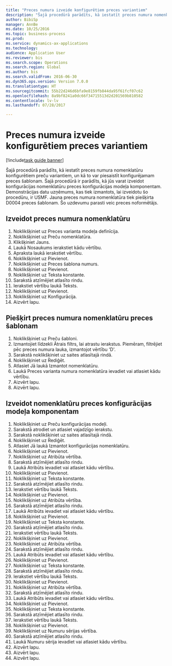 ```yaml
--- 
title: "Preces numura izveide konfigurētiem preces variantiem"
description: "Šajā procedūrā parādīts, kā iestatīt preces numura nomenklatūru konfigurētiem preču variantiem, un kā to var piesaistīt konfigurējamam preces šablonam."
author: BibiSp
manager: AnnBe
ms.date: 10/25/2016
ms.topic: business-process
ms.prod: 
ms.service: dynamics-ax-applications
ms.technology: 
audience: Application User
ms.reviewer: bis
ms.search.scope: Operations
ms.search.region: Global
ms.author: bis
ms.search.validFrom: 2016-06-30
ms.dyn365.ops.version: Version 7.0.0
ms.translationtype: HT
ms.sourcegitcommit: 55b22d246d6bfa9e8159fb844da95f61fcf07c62
ms.openlocfilehash: 8a9bf8241a0dc66f34715513d2d201569b810582
ms.contentlocale: lv-lv
ms.lasthandoff: 07/28/2017

---
```

# <a name="create-a-product-number-for-configured-product-variants"></a>Preces numura izveide konfigurētiem preces variantiem

[!include[task guide banner](../../includes/task-guide-banner.md)]

Šajā procedūrā parādīts, kā iestatīt preces numura nomenklatūru konfigurētiem preču variantiem, un kā to var piesaistīt konfigurējamam preces šablonam. Šajā procedūrā ir parādīts, kā jūs varat izveidot konfigurācijas nomenklatūru preces konfigurācijas modeļa komponentam. Demonstrācijas datu uzņēmums, kas tiek izmantots, lai izveidotu šo procedūru, ir USMF. Jauna preces numura nomenklatūra tiek piešķirta D0004 preces šablonam. Šo uzdevumu parasti veic preces noformētājs.


## <a name="create-a-product-number-nomenclature"></a>Izveidot preces numura nomenklatūru
1. Noklikšķiniet uz Preces varianta modeļa definīcija.
2. Noklikšķiniet uz Preču nomenklatūra.
3. Klikšķiniet Jauns.
4. Laukā Nosaukums ierakstiet kādu vērtību.
5. Apraksta laukā ierakstiet vērtību.
6. Noklikšķiniet uz Pievienot.
7. Noklikšķiniet uz Preces šablona numurs.
8. Noklikšķiniet uz Pievienot.
9. Noklikšķiniet uz Teksta konstante.
10. Sarakstā atzīmējiet atlasīto rindu.
11. Ierakstiet vērtību laukā Teksts.
12. Noklikšķiniet uz Pievienot.
13. Noklikšķiniet uz Konfigurācija.
14. Aizvērt lapu.

## <a name="assign-the-product-number-nomenclature-to-a-product-master"></a>Piešķirt preces numura nomenklatūru preces šablonam
1. Noklikšķiniet uz Preču šabloni.
2. Izmantojiet līdzekli Ātrais filtrs, lai atrastu ierakstus. Piemēram, filtrējiet pēc preces numura lauka, izmantojot vērtību 'D'.
3. Sarakstā noklikšķiniet uz saites atlasītajā rindā.
4. Noklikšķiniet uz Rediģēt.
5. Atlasiet Jā laukā Izmantot nomenklatūru.
6. Laukā Preces varianta numura nomenklatūra ievadiet vai atlasiet kādu vērtību.
7. Aizvērt lapu.
8. Aizvērt lapu.

## <a name="create-nomenclature-for-a-product-configuration-model-component"></a>Izveidot nomenklatūru preces konfigurācijas modeļa komponentam
1. Noklikšķiniet uz Preču konfigurācijas modeļi.
2. Sarakstā atrodiet un atlasiet vajadzīgo ierakstu.
3. Sarakstā noklikšķiniet uz saites atlasītajā rindā.
4. Noklikšķiniet uz Rediģēt.
5. Atlasiet Jā laukā Izmantot konfigurācijas nomenklatūru.
6. Noklikšķiniet uz Pievienot.
7. Noklikšķiniet uz Atribūta vērtība.
8. Sarakstā atzīmējiet atlasīto rindu.
9. Laukā Atribūts ievadiet vai atlasiet kādu vērtību.
10. Noklikšķiniet uz Pievienot.
11. Noklikšķiniet uz Teksta konstante.
12. Sarakstā atzīmējiet atlasīto rindu.
13. Ierakstiet vērtību laukā Teksts.
14. Noklikšķiniet uz Pievienot.
15. Noklikšķiniet uz Atribūta vērtība.
16. Sarakstā atzīmējiet atlasīto rindu.
17. Laukā Atribūts ievadiet vai atlasiet kādu vērtību.
18. Noklikšķiniet uz Pievienot.
19. Noklikšķiniet uz Teksta konstante.
20. Sarakstā atzīmējiet atlasīto rindu.
21. Ierakstiet vērtību laukā Teksts.
22. Noklikšķiniet uz Pievienot.
23. Noklikšķiniet uz Atribūta vērtība.
24. Sarakstā atzīmējiet atlasīto rindu.
25. Laukā Atribūts ievadiet vai atlasiet kādu vērtību.
26. Noklikšķiniet uz Pievienot.
27. Noklikšķiniet uz Teksta konstante.
28. Sarakstā atzīmējiet atlasīto rindu.
29. Ierakstiet vērtību laukā Teksts.
30. Noklikšķiniet uz Pievienot.
31. Noklikšķiniet uz Atribūta vērtība.
32. Sarakstā atzīmējiet atlasīto rindu.
33. Laukā Atribūts ievadiet vai atlasiet kādu vērtību.
34. Noklikšķiniet uz Pievienot.
35. Noklikšķiniet uz Teksta konstante.
36. Sarakstā atzīmējiet atlasīto rindu.
37. Ierakstiet vērtību laukā Teksts.
38. Noklikšķiniet uz Pievienot.
39. Noklikšķiniet uz Numuru sērijas vērtība.
40. Sarakstā atzīmējiet atlasīto rindu.
41. Laukā Numuru sērija ievadiet vai atlasiet kādu vērtību.
42. Aizvērt lapu.
43. Aizvērt lapu.
44. Aizvērt lapu.


